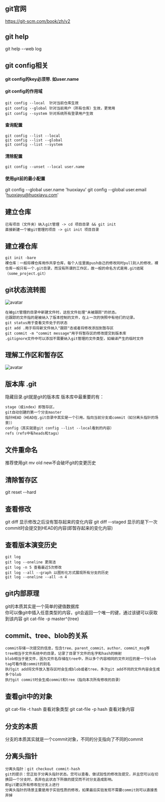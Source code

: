 ## git官网
https://git-scm.com/book/zh/v2

## git help
git help --web log

## git config相关
#### git config的key必须带. 如user.name
#### git config的作用域
    git config --local  针对当前仓库生效
    git config --global 针对当前用户（所有仓库）生效，更常用
    git config --system 针对系统所有登录用户生效
#### 查询配置
    git config --list --local
    git config --list --global
    git config --list --system
#### 清除配置
    git config --unset --local user.name
#### 使用git前的最小配置
git config --global user.name 'huoxiayu'
git config --global user.email 'huoxiayu@huoxiayu.com'

## 建立仓库
    已有项目（文件夹）纳入git管理 -> cd 项目目录 && git init
    直接新建一个被git管理的项目 -> git init 项目目录
    
## 建立裸仓库

    git init -bare
    裸仓库：一般将裸仓库用作共享仓库，每个人往里面push自己的修改同时pull别人的修改，裸仓库一般只有一个.git目录，而没有所谓的工作区，故一般的命名方式是用.git结尾（some_project.git）

## git状态流转图
![avatar](https://git-scm.com/book/en/v2/images/lifecycle.png)

    在被git管理的目录中新建文件时，这些文件处理"未被跟踪"的状态。
    已跟踪的文件指的是被纳入了版本控制的文件，在上一次的快照中有他们的记录。
    git status用于查看文件处于的状态
    git add .用于将将新文件纳入"跟踪"态或者将修改添加到暂存区
    git commit -m "commit message"用于将暂存区的修改提交到版本库
    .gitignore文件中可以添加不需要纳入git管理的文件类型，如编译产生的临时文件

## 理解工作区和暂存区
![avatar](https://static.liaoxuefeng.com/files/attachments/919020037470528/0)

## 版本库 .git
隐藏目录.git就是git的版本库
版本库中最重要的有：
    
    stage（或index）即暂存区，
    git自动创建的第一个分支master
    指针HEAD（HEAD在.git目录中其实是一个引用，指向当前分支或commit（如分离头指针的场景））
    config（其实就是git config --list --local看到的内容）
    refs（refs中有heads和tags）

## 文件重命名
推荐使用git mv old new不会破坏git的变更历史

## 清除暂存区
git reset --hard

## 查看修改
git diff 显示修改之后没有暂存起来的变化内容
git diff --staged 显示的是下一次commit时会提交到HEAD的内容(即暂存起来的变化内容)

## 查看版本演变历史
    git log
    git log --oneline 更简洁
    git log -n 5 查看最近5次修改
    git log --all --graph 以图形化方式展现所有分支的历史
    git log --oneline --all -n 4

## git内部原理
git的本质其实是一个简单的键值数据库   
你可以像git中插入任意类型的内容，git会返回一个唯一的键，通过该键可以获取到该内容
git cat-file -p master^{tree}

## commit、tree、blob的关系

    commit存储一次提交的信息，包含tree、parent_commit、author、commit_msg等
    tree相当于文件系统中的目录，记录了目录下文件的名字和hash的映射
    blob相当于是文件，因为文件名存储在tree中，所以多个内容相同的文件对应的是一个blob
    tag可看作是commit的别名
    执行git add将文件放入暂存区时会生成blob或者tree，多次git add不同的文件内容会生成多个blob
    执行git commit时会生成commit和tree（指向本次所有修改的目录）
    
## 查看git中的对象
git cat-file -t hash 查看对象类型
git cat-file -p hash 查看对象内容

## 分支的本质
分支的本质其实就是一个commit对象，不同的分支指向了不同的commit

## 分离头指针
    分离头指针：git checkout commit-hash
    git的提示：您正处于分离头指针状态。您可以查看、做试验性的修改及提交，并且您可以在切换回一个分支时，丢弃在此状态下所做的提交而不对分支造成影响。
    即git建议所有修改在分支上进行
    分离头指针的场景主要是用于实验性质的修改，如果最后实验发现不需要commit则可以直接丢弃掉